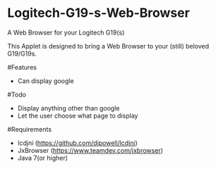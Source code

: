 # Logitech-G19-s-Web-Browser
A Web Browser for your Logitech G19(s)

This Applet is designed to bring a Web Browser to your (still) beloved G19/G19s.

#Features
- Can display google

#Todo
- Display anything other than google
- Let the user choose what page to display

#Requirements
- lcdjni (https://github.com/djpowell/lcdjni)
- JxBrowser (https://www.teamdev.com/jxbrowser)
- Java 7(or higher)
